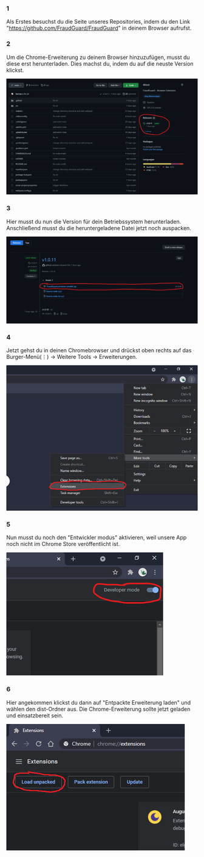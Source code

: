 ### **1**

Als Erstes besuchst du die Seite unseres Repositories, indem du den Link "https://github.com/FraudGuard/FraudGuard" in deinem Browser aufrufst.

### **2**

Um die Chrome-Erweiterung zu deinem Browser hinzuzufügen, musst du diese erst herunterladen. Dies machst du, indem du auf die neuste Version klickst.

![root](./src/assets/images/root.png)

### **3**

Hier musst du nun die Version für dein Betriebssystem herunterladen. Anschließend musst du die heruntergeladene Datei jetzt noch auspacken.

![releases](./src/assets/images/releases.png)

### **4**

Jetzt gehst du in deinen Chromebrowser und drückst oben rechts auf das Burger-Menü(⋮) -> Weitere Tools -> Erweiterungen.

![kebab](./src/assets/images/kebab.png)

### **5**

Nun musst du noch den "Entwickler modus" aktivieren, weil unsere App noch nicht im Chrome Store veröffentlicht ist.

![mode](./src/assets/images/mode.png)

### **6**

Hier angekommen klickst du dann auf "Entpackte Erweiterung laden" und wählen den dist-Ordner aus. Die Chrome-Erweiterung sollte jetzt geladen und einsatzbereit sein.

![unpack](./src/assets/images/unpack.png)
